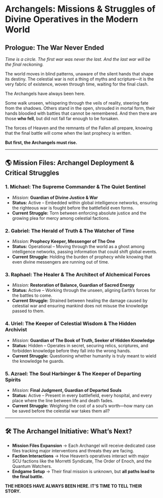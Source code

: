 # **Archangels: Missions & Struggles of Divine Operatives in the Modern World**

## **Prologue: The War Never Ended**

*Time is a circle. The first war was never the last. And the last war will be the final reckoning.*

The world moves in blind patterns, unaware of the silent hands that shape its destiny. The celestial war is not a thing of myths and scripture—it is the very fabric of existence, woven through time, waiting for the final clash.

The Archangels have always been here.

Some walk unseen, whispering through the veils of reality, steering fate from the shadows. Others stand in the open, shrouded in mortal form, their hands bloodied with battles that cannot be remembered. And then there are those **who fell**, but did not fall far enough to be forsaken.

The forces of Heaven and the remnants of the Fallen all prepare, knowing that the final battle will come when the last prophecy is written.

**But first, the Archangels must rise.**

---

## **🌎 Mission Files: Archangel Deployment & Critical Struggles**

### **1. Michael: The Supreme Commander & The Quiet Sentinel**
- *Mission:* **Guardian of Divine Justice & War**
- **Status:** Active – Embedded within global intelligence networks, ensuring the righteous war is fought before the battlefield even forms.
- **Current Struggle:** Torn between enforcing absolute justice and the growing plea for mercy among celestial factions.

### **2. Gabriel: The Herald of Truth & The Watcher of Time**
- *Mission:* **Prophecy Keeper, Messenger of The One**
- **Status:** Operational – Moving through the world as a ghost among intelligence networks, passing information that could shift global events.
- **Current Struggle:** Holding the burden of prophecy while knowing that even divine messengers are running out of time.

### **3. Raphael: The Healer & The Architect of Alchemical Forces**
- *Mission:* **Restoration of Balance, Guardian of Sacred Energy**
- **Status:** Active – Working through the unseen, aligning Earth’s forces for the battles to come.
- **Current Struggle:** Strained between healing the damage caused by celestial war and ensuring mankind does not misuse the knowledge passed to them.

### **4. Uriel: The Keeper of Celestial Wisdom & The Hidden Archivist**
- *Mission:* **Guardian of The Book of Truth, Seeker of Hidden Knowledge**
- **Status:** Hidden – Operates in secret, securing relics, scriptures, and forbidden knowledge before they fall into the wrong hands.
- **Current Struggle:** Questioning whether humanity is truly meant to wield the knowledge he guards.

### **5. Azrael: The Soul Harbinger & The Keeper of Departing Spirits**
- *Mission:* **Final Judgment, Guardian of Departed Souls**
- **Status:** Active – Present in every battlefield, every hospital, and every place where the line between life and death fades.
- **Current Struggle:** Weighing the cost of a soul’s worth—how many can be saved before the celestial war takes them all?

---

## **🛠️ The Archangel Initiative: What’s Next?**
- **Mission Files Expansion** → Each Archangel will receive dedicated case files tracking major interventions and threats they are facing.
- **Faction Interactions** → How Heaven’s operatives interact with major SCU factions like the Morretti Syndicate, The Order of Enoch, and the Quantum Watchers.
- **Endgame Setup** → Their final mission is unknown, but **all paths lead to the final battle.**

**THE HEROES HAVE ALWAYS BEEN HERE. IT’S TIME TO TELL THEIR STORY.** 
